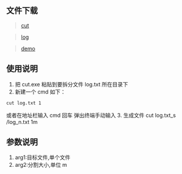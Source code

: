 ## 文件下载

> [cut](tools/CutRelease/Cut.exe "cut.exe") 

> [log](tools/CutRelease/log.txt "log.txt") 

> [demo](tools/CutRelease/test.cmd "test.cmd") 

## 使用说明

1. 把 cut.exe 粘贴到要拆分文件 log.txt 所在目录下
2. 新建一个 cmd 如下：

```` cmd 
cut log.txt 1 
````
或者在地址栏输入 cmd 回车 弹出终端手动输入
3. 生成文件 cut log.txt_s /log_n.txt 1m

## 参数说明

1. arg1:目标文件,单个文件
2. arg2:分割大小,单位 m

